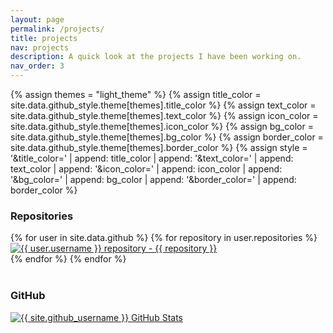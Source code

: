 ```yaml
---
layout: page
permalink: /projects/
title: projects
nav: projects
description: A quick look at the projects I have been working on. 
nav_order: 3
---
```


<!-- STYLE -->
{% assign themes = "light_theme" %}
{% assign title_color = site.data.github_style.theme[themes].title_color %}
{% assign text_color = site.data.github_style.theme[themes].text_color %}
{% assign icon_color = site.data.github_style.theme[themes].icon_color %}
{% assign bg_color = site.data.github_style.theme[themes].bg_color %}
{% assign border_color = site.data.github_style.theme[themes].border_color %}
{% assign style = '&title_color=' | append: title_color | append: '&text_color=' | append: text_color | append: '&icon_color=' | append: icon_color | append: '&bg_color=' | append: bg_color | append: '&border_color=' | append: border_color %}


<h3 id="github-repositories">Repositories</h3>

<div class="repocards">
  {% for user in site.data.github %}
    {% for repository in user.repositories %}
      <div class="repocard-single">
        <a href="https://github.com/{{ user.username }}/{{ repository }}">
          <img class="repocard-img" alt="{{ user.username }} repository - {{ repository }}" src="https://github-readme-stats-1isq-6joamo805-ningding97.vercel.app/api/pin/?username={{ user.username }}&repo={{ repository }}&hide_border=true&line_height=28&theme=swift">
        </a>
      </div>
    {% endfor %}
  {% endfor %}
</div>


<br>
<!-- Clearfix to ensure separation -->
<div style="clear: both;"></div>

<h3>GitHub</h3>
<div class="repocards">
  <div class="repocard-single">
    <a href="https://github.com/{{ site.github_username }}">
      <img class="repocard-img" alt="{{ site.github_username }} GitHub Stats" src="https://github-readme-stats-1isq-6joamo805-ningding97.vercel.app/api?username={{ site.github_username }}&include_orgs=true&include_all_commits=true&show_icons=true&hide_border=true&show_issues=false&theme=swift&hide=prs,issues">
    </a>
  </div>
</div>

<!-- 
<br>
<div class="row">
    <div class="col-sm mt-3 mt-md-0">
        <img class="img-fluid rounded z-depth-1" align="center" src="{{ '/assets/img/OPOD.png' | relative_url }}" alt="" title="example image"/>
    </div>
</div>

<div class="caption" width=700rem>
    <b>OpenPrompt</b> organizes the training process and the task formats, and <b>OpenDelta</b> conduct particular parameter-efficient optimizations.
    They can collaboratively work together to effectively and efficiently stimulate large-scale language models.
</div> -->